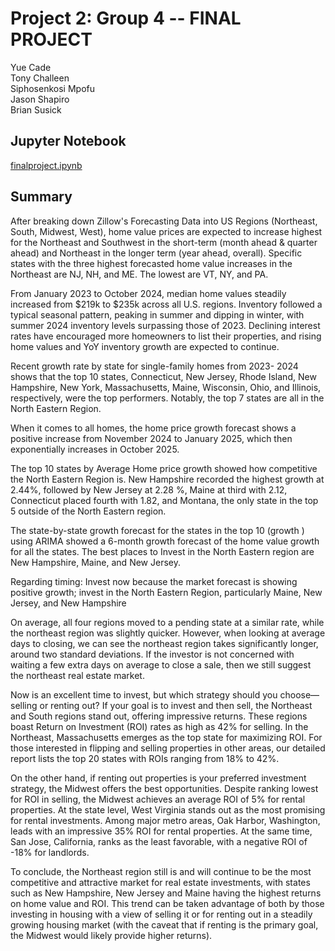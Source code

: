 # Project 2: Group 4 -- FINAL PROJECT

Yue Cade \
Tony Challeen \
Siphosenkosi Mpofu \
Jason Shapiro \
Brian Susick

## Jupyter Notebook

[finalproject.ipynb](./finalproject.ipynb)

## Summary

After breaking down Zillow's Forecasting Data into US Regions (Northeast, South, Midwest, West), home value prices are expected to increase highest for the Northeast and Southwest in the short-term (month ahead & quarter ahead) and Northeast in the longer term (year ahead, overall). Specific states with the three highest forecasted home value increases in the Northeast are NJ, NH, and ME. The lowest are VT, NY, and PA.

From January 2023 to October 2024, median home values steadily increased from $219k to $235k across all U.S. regions. Inventory followed a typical seasonal pattern, peaking in summer and dipping in winter, with summer 2024 inventory levels surpassing those of 2023. Declining interest rates have encouraged more homeowners to list their properties, and rising home values and YoY inventory growth are expected to continue.

Recent growth rate by state for single-family homes from 2023- 2024 shows that the top 10 states, Connecticut, New Jersey, Rhode Island, New Hampshire, New York, Massachusetts, Maine, Wisconsin, Ohio, and Illinois, respectively, were the top performers. Notably, the top 7 states are all in the North Eastern Region.

When it comes to all homes, the home price growth forecast shows a positive increase from November 2024 to January 2025, which then exponentially increases in October 2025.

The top 10 states by Average Home price growth showed how competitive the North Eastern Region is. New Hampshire recorded the highest growth at 2.44%, followed by New Jersey at 2.28 %, Maine at third with 2.12, Connecticut placed fourth with 1.82, and Montana, the only state in the top 5 outside of the North Eastern region.

The state-by-state growth forecast for the states in the top 10 (growth ) using ARIMA showed a 6-month growth forecast of the home value growth for all the states. The best places to Invest in the North Eastern region are New Hampshire, Maine, and New Jersey.

Regarding timing: Invest now because the market forecast is showing positive growth; invest in the North Eastern Region, particularly Maine, New Jersey, and New Hampshire

On average, all four regions moved to a pending state at a similar rate, while the northeast region was slightly quicker. However, when looking at average days to closing, we can see the northeast region takes significantly longer, around two standard deviations. If the investor is not concerned with waiting a few extra days on average to close a sale, then we still suggest the northeast real estate market.

Now is an excellent time to invest, but which strategy should you choose—selling or renting out? If your goal is to invest and then sell, the Northeast and South regions stand out, offering impressive returns. These regions boast Return on Investment (ROI) rates as high as 42% for selling. In the Northeast, Massachusetts emerges as the top state for maximizing ROI. For those interested in flipping and selling properties in other areas, our detailed report lists the top 20 states with ROIs ranging from 18% to 42%.

On the other hand, if renting out properties is your preferred investment strategy, the Midwest offers the best opportunities. Despite ranking lowest for ROI in selling, the Midwest achieves an average ROI of 5% for rental properties. At the state level, West Virginia stands out as the most promising for rental investments. Among major metro areas, Oak Harbor, Washington, leads with an impressive 35% ROI for rental properties. At the same time, San Jose, California, ranks as the least favorable, with a negative ROI of -18% for landlords.

To conclude, the Northeast region still is and will continue to be the most competitive and attractive market for real estate investments, with states such as New Hampshire, New Jersey and Maine having the highest returns on home value and ROI. This trend can be taken advantage of both by those investing in housing with a view of selling it or for renting out in a steadily growing housing market (with the caveat that if renting is the primary goal, the Midwest would likely provide higher returns).
